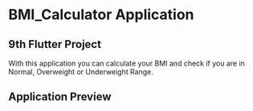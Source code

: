 # BMI_Calculator Application

## 9th Flutter Project
With this application you can calculate your BMI and check if you are in Normal, Overweight or Underweight Range.

## Application Preview

